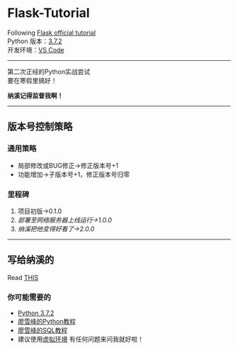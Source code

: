 # Flask-Tutorial
Following [Flask official tutorial](https://dormousehole.readthedocs.io/en/latest/tutorial/index.html)  
Python 版本：[3.7.2](https://www.python.org/ftp/python/3.7.2/python-3.7.2.exe)  
开发环境：[VS Code](https://code.visualstudio.com/)  
***
第二次正经的Python实战尝试  
要在寒假里搞好！  

**纳溪记得监督我啊！**
***
## 版本号控制策略
### 通用策略
+ 局部修改或BUG修正→修正版本号+1
+ 功能增加→子版本号+1，修正版本号归零
### 里程碑
1. 项目初版→0.1.0
2. *部署至网络服务器上线运行→1.0.0*
3. *纳溪把他变得好看了→2.0.0*
***
## 写给纳溪的
Read [THIS](https://dormousehole.readthedocs.io/en/latest/tutorial/tests.html)  
### 你可能需要的
+ [Python 3.7.2](https://www.python.org/ftp/python/3.7.2/python-3.7.2.exe)
+ [廖雪峰的Python教程](https://www.liaoxuefeng.com/wiki/0014316089557264a6b348958f449949df42a6d3a2e542c000)
+ [廖雪峰的SQL教程](https://www.liaoxuefeng.com/wiki/001508284671805d39d23243d884b8b99f440bfae87b0f4000)
+ 建议使用[虚拟环境](https://dormousehole.readthedocs.io/en/latest/installation.html#id4)
有任何问题来问我就好啦！  